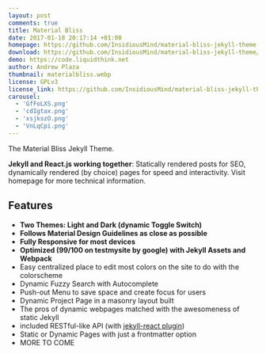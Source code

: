 ```yaml
---
layout: post
comments: true
title: Material Bliss
date: 2017-01-18 20:17:14 +01:00
homepage: https://github.com/InsidiousMind/material-bliss-jekyll-theme
download: https://github.com/InsidiousMind/material-bliss-jekyll-theme/archive/master.zip
demo: https://code.liquidthink.net
author: Andrew Plaza
thumbnail: materialbliss.webp
license: GPLv3
license_link: https://github.com/InsidiousMind/material-bliss-jekyll-theme/blob/master/LICENSE
carousel:
  - 'GfFoLXS.png'
  - 'cdIgtax.png'
  - 'xsjkszO.png'
  - 'VnLqCpi.png'
---
```


The Material Bliss Jekyll Theme.

**Jekyll and React.js working together**: Statically rendered posts for SEO, dynamically rendered (by choice) pages for speed and interactivity. Visit homepage for more technical information.

## Features

* **Two Themes: Light and Dark (dynamic Toggle Switch)**
* **Follows Material Design Guidelines as close as possible**
* **Fully Responsive for most devices**
* **Optimized (99/100 on testmysite by google) with Jekyll Assets and Webpack**
* Easy centralized place to edit most colors on the site to do with the colorscheme
* Dynamic Fuzzy Search with Autocomplete
* Push-out Menu to save space and create focus for users
* Dynamic Project Page in a masonry layout built
* The pros of dynamic webpages matched with the awesomeness of static Jekyll
* included RESTful-like API (with [jekyll-react plugin](https://github.com/InsidiousMind/Jekyll-React))
* Static or Dynamic Pages with just a frontmatter option
* MORE TO COME
